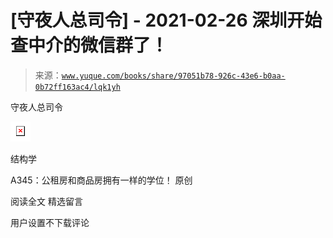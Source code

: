 # [守夜人总司令] - 2021-02-26 深圳开始查中介的微信群了！

> 来源：[`www.yuque.com/books/share/97051b78-926c-43e6-b0aa-0b72ff163ac4/lqk1yh`](https://www.yuque.com/books/share/97051b78-926c-43e6-b0aa-0b72ff163ac4/lqk1yh)



守夜人总司令 

<ne-card data-card-name="image" data-card-type="inline" id="Q0Y42" data-event-boundary="card" style="color: rgb(51, 51, 51);">![](img/78add00399ade224b69652f96b0b34bc.png)  

结构学 

A345：公租房和商品房拥有一样的学位！ 原创 

阅读全文 <ne-h3 id="5cI5l" data-lake-id="5cI5l"><ne-heading-ext><ne-heading-anchor></ne-heading-anchor><ne-heading-fold></ne-heading-fold></ne-heading-ext><ne-heading-content>精选留言</ne-heading-content></ne-h3> 

用户设置不下载评论</ne-card>